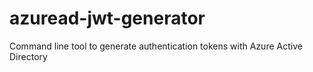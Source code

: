 # azuread-jwt-generator
Command line tool to generate authentication tokens with Azure Active Directory
